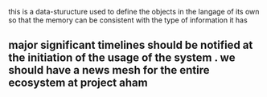 this is a data-sturucture used to define the objects in the langage of its own so that the memory can be consistent with the type of information it has

## major significant timelines should  be notified at the initiation of the usage of the system . we should have  a news mesh for the entire ecosystem at project aham
